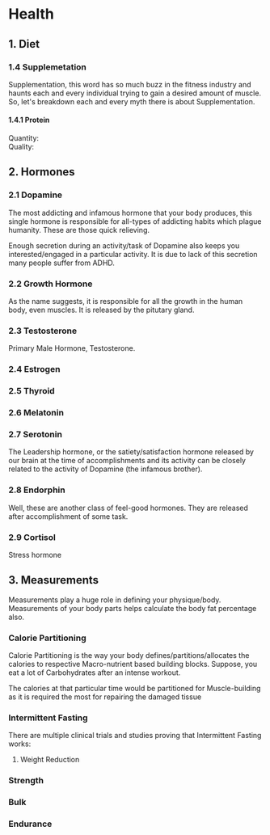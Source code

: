 # Health

## 1. Diet

### 1.4 Supplemetation

Supplementation, this word has so much buzz in the fitness industry and haunts each and every individual trying to gain a desired amount of muscle. So, let's breakdown each and every myth there is about Supplementation.

#### 1.4.1 Protein

Quantity: </br>
Quality: </br>

## 2. Hormones

### 2.1 Dopamine

The most addicting and infamous hormone that your body produces, this single hormone is responsible for all-types of addicting habits which plague humanity. These are those quick relieving.

Enough secretion during an activity/task of Dopamine also keeps you interested/engaged in a particular activity. It is due to lack of this secretion many people suffer from ADHD.

### 2.2 Growth Hormone

As the name suggests, it is responsible for all the growth in the human body, even muscles. It is released by the pitutary gland.

### 2.3 Testosterone

Primary Male Hormone, Testosterone.

### 2.4 Estrogen

### 2.5 Thyroid

### 2.6 Melatonin

### 2.7 Serotonin

The Leadership hormone, or the satiety/satisfaction hormone released by our brain at the time of accomplishments and its activity can be closely related to the activity of Dopamine (the infamous brother).

### 2.8 Endorphin

Well, these are another class of feel-good hormones. They are released after accomplishment of some task.

### 2.9 Cortisol

Stress hormone

## 3. Measurements

Measurements play a huge role in defining your physique/body. Measurements of your body parts helps calculate the body fat percentage also.

### Calorie Partitioning

Calorie Partitioning is the way your body defines/partitions/allocates the calories to respective Macro-nutrient based building blocks. Suppose, you eat a lot of Carbohydrates after an intense workout.

The calories at that particular time would be partitioned for Muscle-building as it is required the most for repairing the damaged tissue

### Intermittent Fasting

There are multiple clinical trials and studies proving that Intermittent Fasting works:

1. Weight Reduction

### Strength

### Bulk

### Endurance
